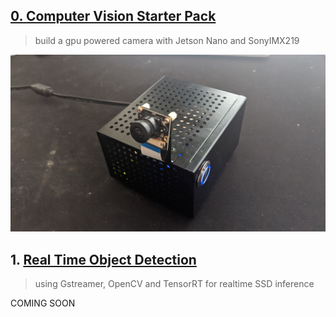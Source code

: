 ## [0. Computer Vision Starter Pack](https://seanavery.github.io/jetson-nano-box/#/)
> build a gpu powered camera with Jetson Nano and SonyIMX219

[![computer-svision-starter-pack](device.jpg)](https://seanavery.github.io/jetson-nano-box/#/)

## 1. [Real Time Object Detection](http://sean.vision)
> using Gstreamer, OpenCV and TensorRT for realtime SSD inference

COMING SOON
